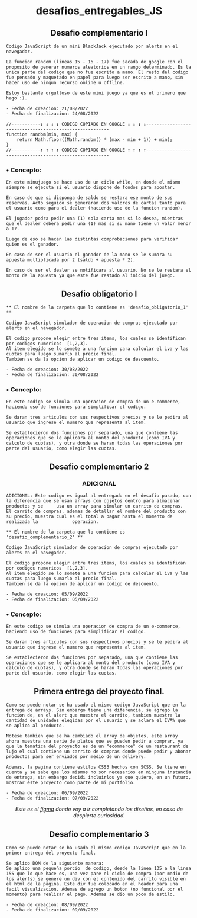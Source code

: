 
<div align="center">

# desafios_entregables_JS
</div>

<div align="center">

## Desafio complementario I
</div>

    Codigo JavaScript de un mini BlackJack ejecutado por alerts en el navegador.

    La funcion random (lineas 15 - 16 - 17) fue sacada de google con el proposito de generar numeros aleatorios en un rango determinado. Es la unica parte del codigo que no fue escrito a mano. El resto del codigo fue pensado y maquetado en papel para luego ser escrito a mano, sin hacer uso de ningun recurso online u offline.

    Estoy bastante orgulloso de este mini juego ya que es el primero que hago :).

    - Fecha de creacion: 21/08/2022
    - Fecha de finalizacion: 24/08/2022

```
//-----------↓ ↓ ↓ ↓ CODIGO COPIADO EN GOOGLE ↓ ↓ ↓ ↓--------------------------------------------------------
function random(min, max) {
    return Math.floor((Math.random() * (max - min + 1)) + min);
}
//-----------↑ ↑ ↑ ↑ CODIGO COPIADO EN GOOGLE ↑ ↑ ↑ ↑--------------------------------------------------------
```

### • Concepto:

    En este minujuego se hace uso de un ciclo while, en donde el mismo siempre se ejecuta si el usuario dispone de fondos para apostar.

    En caso de que si disponga de saldo se restara ese monto de sus reservas. Acto seguido se generaran dos valores de cartas tanto para el usuario como para el dealer (haciendo uso de la funcion random).

    El jugador podra pedir una (1) sola carta mas si lo desea, mientras que el dealer debera pedir una (1) mas si su mano tiene un valor menor a 17.

    Luego de eso se hacen las distintas comprobaciones para verificar quien es el ganador.

    En caso de ser el usuario el ganador de la mano se le sumara su apuesta multiplicada por 2 (saldo + apuesta * 2).

    En caso de ser el dealer se notificara al usuario. No se le restara el monto de la apuesta ya que este fue restado al inicio del juego.

<div align="center">

## Desafio obligatorio I
</div>

    ** El nombre de la carpeta que lo contiene es 'desafio_obligatorio_1' **

    Codigo JavaScript simulador de operacion de compras ejecutado por alerts en el navegador.

    El codigo propone elegir entre tres items, los cuales se identifican por codigos numericos  [1,2,3].
    Al item elegido se lo somete a una funcion para calcular el iva y las cuotas para luego sumarlo al precio final. 
    Tambien se da la opcion de aplicar un codigo de descuento.

    - Fecha de creacion: 30/08/2022
    - Fecha de finalizacion: 30/08/2022

### • Concepto:
    En este codigo se simula una operacion de compra de un e-commerce, haciendo uso de funciones para simplificar el codigo.

    Se daran tres articulos con sus respectivos precios y se le pedira al usuario que ingrese el numero que representa al item.

    Se establecieron dos funciones por separado, una que contiene las operaciones que se le aplicara al monto del producto (como IVA y calculo de cuotas), y otra donde se haran todas las operaciones por parte del usuario, como elegir las cuotas.

<div align="center">

## Desafio complementario 2
### ADICIONAL
</div>

    ADICIONAL: Este codigo es igual al entregado en el desafio pasado, con la diferencia que se usan arrays con objetos dentro para almacenar productos y se     usa un array para simular un carrito de compras. 
    El carrito de compras, ademas de detallar el nombre del producto con su precio, muestra cual es el total a pagar hasta el momento de realizada la             operacion.
    
    ** El nombre de la carpeta que lo contiene es 'desafio_complementario_2' **

    Codigo JavaScript simulador de operacion de compras ejecutado por alerts en el navegador.

    El codigo propone elegir entre tres items, los cuales se identifican por codigos numericos  [1,2,3].
    Al item elegido se lo somete a una funcion para calcular el iva y las cuotas para luego sumarlo al precio final. 
    Tambien se da la opcion de aplicar un codigo de descuento.

    - Fecha de creacion: 05/09/2022
    - Fecha de finalizacion: 05/09/2022
    
### • Concepto:
    En este codigo se simula una operacion de compra de un e-commerce, haciendo uso de funciones para simplificar el codigo.

    Se daran tres articulos con sus respectivos precios y se le pedira al usuario que ingrese el numero que representa al item.

    Se establecieron dos funciones por separado, una que contiene las operaciones que se le aplicara al monto del producto (como IVA y calculo de cuotas), y otra donde se haran todas las operaciones por parte del usuario, como elegir las cuotas.

<div align="center">

## Primera entrega del proyecto final.
</div>

    Como se puede notar se ha usado el mismo codigo JavaScript que en la entrega de arrays. Sin embargo tiene una diferencia, se agrego la funcion de, en el alert que muestra el carrito, tambien muestra la cantidad de unidades elegidas por el usuario y se aclara el IVA% que se aplico al producto.

    Notese tambien que se ha cambiado el array de objetos, este array ahora muestra una serie de platos que se pueden pedir a comprar, ya que la tematica del proyecto es de un "ecommerce" de un restaurant de lujo el cual contiene un carrito de compras donde puede pedir y abonar productos para ser enviados por medio de un delivery.

    Ademas, la pagina contiene estilos CSS3 hechos con SCSS. Se tiene en cuenta y se sabe que los mismos no son necesarios en ninguna instancia de entrega, sin embargo decidi incluirlos ya que quiero, en un futuro, mostrar este proyecto como parte de mi portfolio.

    - Fecha de creacion: 06/09/2022
    - Fecha de finalizacion: 07/09/2022

<div align='center'>

_Este es el [figma](https://www.figma.com/file/OiNOwjUaVQjLIKOHWenNgC/JavaScript-Project-Design?node-id=34%3A686) donde voy a ir completando los diseños, en caso de despierte curiosidad._
</div>

<div align="center">

## Desafio complementario 3
</div>

    Como se puede notar se ha usado el mismo codigo JavaScript que en la primer entrega del proyecto final.

    Se aplico DOM de la siguiente manera:
    Se aplico una pequeña porcio  de codigo, desde la linea 135 a la linea 155 que lo que hace es, una vez pare el ciclo de compra (por medio de los alerts) se genere un div con el contenido del carrito visible en el html de la pagina. Este div fue colocado en el header para una facil visualizacion. Ademas de agrego un boton (no funcional por el momento) para realizar el pago. Ademas se dio un poco de estilo.

    - Fecha de creacion: 08/09/2022
    - Fecha de finalizacion: 09/09/2022
